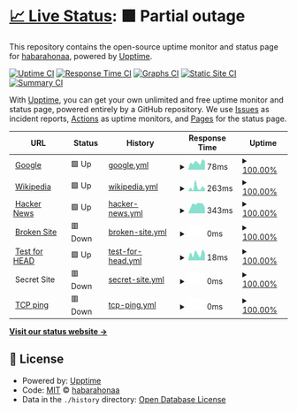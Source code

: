 # [📈 Live Status](https://habarahonaa.github.io/alex-monitoring): <!--live status--> **🟧 Partial outage**

This repository contains the open-source uptime monitor and status page for [habarahonaa](https://habarahonaa.github.io/alex-monitoring), powered by [Upptime](https://github.com/upptime/upptime).

[![Uptime CI](https://github.com/habarahonaa/alex-monitoring/workflows/Uptime%20CI/badge.svg)](https://github.com/upptime/upptime/actions?query=workflow%3A%22Uptime+CI%22)
[![Response Time CI](https://github.com/habarahonaa/alex-monitoring/workflows/Response%20Time%20CI/badge.svg)](https://github.com/upptime/upptime/actions?query=workflow%3A%22Response+Time+CI%22)
[![Graphs CI](https://github.com/habarahonaa/alex-monitoring/workflows/Graphs%20CI/badge.svg)](https://github.com/upptime/upptime/actions?query=workflow%3A%22Graphs+CI%22)
[![Static Site CI](https://github.com/habarahonaa/alex-monitoring/workflows/Static%20Site%20CI/badge.svg)](https://github.com/upptime/upptime/actions?query=workflow%3A%22Static+Site+CI%22)
[![Summary CI](https://github.com/habarahonaa/alex-monitoring/workflows/Summary%20CI/badge.svg)](https://github.com/upptime/upptime/actions?query=workflow%3A%22Summary+CI%22)

With [Upptime](https://upptime.js.org), you can get your own unlimited and free uptime monitor and status page, powered entirely by a GitHub repository. We use [Issues](https://github.com/habarahonaa/alex-monitoring/issues) as incident reports, [Actions](https://github.com/habarahonaa/alex-monitoring/actions) as uptime monitors, and [Pages](https://habarahonaa.github.io/alex-monitoring) for the status page.

<!--start: status pages-->
<!-- This summary is generated by Upptime (https://github.com/upptime/upptime) -->
<!-- Do not edit this manually, your changes will be overwritten -->
<!-- prettier-ignore -->
| URL | Status | History | Response Time | Uptime |
| --- | ------ | ------- | ------------- | ------ |
| <img alt="" src="https://favicons.githubusercontent.com/www.google.com" height="13"> [Google](https://www.google.com) | 🟩 Up | [google.yml](https://github.com/habarahonaa/alex-monitoring/commits/HEAD/history/google.yml) | <details><summary><img alt="Response time graph" src="./graphs/google/response-time-week.png" height="20"> 78ms</summary><br><a href="https://habarahonaa.github.io/alex-monitoring/history/google"><img alt="Response time 77" src="https://img.shields.io/endpoint?url=https%3A%2F%2Fraw.githubusercontent.com%2Fhabarahonaa%2Falex-monitoring%2FHEAD%2Fapi%2Fgoogle%2Fresponse-time.json"></a><br><a href="https://habarahonaa.github.io/alex-monitoring/history/google"><img alt="24-hour response time 91" src="https://img.shields.io/endpoint?url=https%3A%2F%2Fraw.githubusercontent.com%2Fhabarahonaa%2Falex-monitoring%2FHEAD%2Fapi%2Fgoogle%2Fresponse-time-day.json"></a><br><a href="https://habarahonaa.github.io/alex-monitoring/history/google"><img alt="7-day response time 78" src="https://img.shields.io/endpoint?url=https%3A%2F%2Fraw.githubusercontent.com%2Fhabarahonaa%2Falex-monitoring%2FHEAD%2Fapi%2Fgoogle%2Fresponse-time-week.json"></a><br><a href="https://habarahonaa.github.io/alex-monitoring/history/google"><img alt="30-day response time 77" src="https://img.shields.io/endpoint?url=https%3A%2F%2Fraw.githubusercontent.com%2Fhabarahonaa%2Falex-monitoring%2FHEAD%2Fapi%2Fgoogle%2Fresponse-time-month.json"></a><br><a href="https://habarahonaa.github.io/alex-monitoring/history/google"><img alt="1-year response time 77" src="https://img.shields.io/endpoint?url=https%3A%2F%2Fraw.githubusercontent.com%2Fhabarahonaa%2Falex-monitoring%2FHEAD%2Fapi%2Fgoogle%2Fresponse-time-year.json"></a></details> | <details><summary><a href="https://habarahonaa.github.io/alex-monitoring/history/google">100.00%</a></summary><a href="https://habarahonaa.github.io/alex-monitoring/history/google"><img alt="All-time uptime 100.00%" src="https://img.shields.io/endpoint?url=https%3A%2F%2Fraw.githubusercontent.com%2Fhabarahonaa%2Falex-monitoring%2FHEAD%2Fapi%2Fgoogle%2Fuptime.json"></a><br><a href="https://habarahonaa.github.io/alex-monitoring/history/google"><img alt="24-hour uptime 100.00%" src="https://img.shields.io/endpoint?url=https%3A%2F%2Fraw.githubusercontent.com%2Fhabarahonaa%2Falex-monitoring%2FHEAD%2Fapi%2Fgoogle%2Fuptime-day.json"></a><br><a href="https://habarahonaa.github.io/alex-monitoring/history/google"><img alt="7-day uptime 100.00%" src="https://img.shields.io/endpoint?url=https%3A%2F%2Fraw.githubusercontent.com%2Fhabarahonaa%2Falex-monitoring%2FHEAD%2Fapi%2Fgoogle%2Fuptime-week.json"></a><br><a href="https://habarahonaa.github.io/alex-monitoring/history/google"><img alt="30-day uptime 100.00%" src="https://img.shields.io/endpoint?url=https%3A%2F%2Fraw.githubusercontent.com%2Fhabarahonaa%2Falex-monitoring%2FHEAD%2Fapi%2Fgoogle%2Fuptime-month.json"></a><br><a href="https://habarahonaa.github.io/alex-monitoring/history/google"><img alt="1-year uptime 100.00%" src="https://img.shields.io/endpoint?url=https%3A%2F%2Fraw.githubusercontent.com%2Fhabarahonaa%2Falex-monitoring%2FHEAD%2Fapi%2Fgoogle%2Fuptime-year.json"></a></details>
| <img alt="" src="https://favicons.githubusercontent.com/en.wikipedia.org" height="13"> [Wikipedia](https://en.wikipedia.org) | 🟩 Up | [wikipedia.yml](https://github.com/habarahonaa/alex-monitoring/commits/HEAD/history/wikipedia.yml) | <details><summary><img alt="Response time graph" src="./graphs/wikipedia/response-time-week.png" height="20"> 263ms</summary><br><a href="https://habarahonaa.github.io/alex-monitoring/history/wikipedia"><img alt="Response time 170" src="https://img.shields.io/endpoint?url=https%3A%2F%2Fraw.githubusercontent.com%2Fhabarahonaa%2Falex-monitoring%2FHEAD%2Fapi%2Fwikipedia%2Fresponse-time.json"></a><br><a href="https://habarahonaa.github.io/alex-monitoring/history/wikipedia"><img alt="24-hour response time 167" src="https://img.shields.io/endpoint?url=https%3A%2F%2Fraw.githubusercontent.com%2Fhabarahonaa%2Falex-monitoring%2FHEAD%2Fapi%2Fwikipedia%2Fresponse-time-day.json"></a><br><a href="https://habarahonaa.github.io/alex-monitoring/history/wikipedia"><img alt="7-day response time 263" src="https://img.shields.io/endpoint?url=https%3A%2F%2Fraw.githubusercontent.com%2Fhabarahonaa%2Falex-monitoring%2FHEAD%2Fapi%2Fwikipedia%2Fresponse-time-week.json"></a><br><a href="https://habarahonaa.github.io/alex-monitoring/history/wikipedia"><img alt="30-day response time 170" src="https://img.shields.io/endpoint?url=https%3A%2F%2Fraw.githubusercontent.com%2Fhabarahonaa%2Falex-monitoring%2FHEAD%2Fapi%2Fwikipedia%2Fresponse-time-month.json"></a><br><a href="https://habarahonaa.github.io/alex-monitoring/history/wikipedia"><img alt="1-year response time 170" src="https://img.shields.io/endpoint?url=https%3A%2F%2Fraw.githubusercontent.com%2Fhabarahonaa%2Falex-monitoring%2FHEAD%2Fapi%2Fwikipedia%2Fresponse-time-year.json"></a></details> | <details><summary><a href="https://habarahonaa.github.io/alex-monitoring/history/wikipedia">100.00%</a></summary><a href="https://habarahonaa.github.io/alex-monitoring/history/wikipedia"><img alt="All-time uptime 100.00%" src="https://img.shields.io/endpoint?url=https%3A%2F%2Fraw.githubusercontent.com%2Fhabarahonaa%2Falex-monitoring%2FHEAD%2Fapi%2Fwikipedia%2Fuptime.json"></a><br><a href="https://habarahonaa.github.io/alex-monitoring/history/wikipedia"><img alt="24-hour uptime 100.00%" src="https://img.shields.io/endpoint?url=https%3A%2F%2Fraw.githubusercontent.com%2Fhabarahonaa%2Falex-monitoring%2FHEAD%2Fapi%2Fwikipedia%2Fuptime-day.json"></a><br><a href="https://habarahonaa.github.io/alex-monitoring/history/wikipedia"><img alt="7-day uptime 100.00%" src="https://img.shields.io/endpoint?url=https%3A%2F%2Fraw.githubusercontent.com%2Fhabarahonaa%2Falex-monitoring%2FHEAD%2Fapi%2Fwikipedia%2Fuptime-week.json"></a><br><a href="https://habarahonaa.github.io/alex-monitoring/history/wikipedia"><img alt="30-day uptime 100.00%" src="https://img.shields.io/endpoint?url=https%3A%2F%2Fraw.githubusercontent.com%2Fhabarahonaa%2Falex-monitoring%2FHEAD%2Fapi%2Fwikipedia%2Fuptime-month.json"></a><br><a href="https://habarahonaa.github.io/alex-monitoring/history/wikipedia"><img alt="1-year uptime 100.00%" src="https://img.shields.io/endpoint?url=https%3A%2F%2Fraw.githubusercontent.com%2Fhabarahonaa%2Falex-monitoring%2FHEAD%2Fapi%2Fwikipedia%2Fuptime-year.json"></a></details>
| <img alt="" src="https://favicons.githubusercontent.com/news.ycombinator.com" height="13"> [Hacker News](https://news.ycombinator.com) | 🟩 Up | [hacker-news.yml](https://github.com/habarahonaa/alex-monitoring/commits/HEAD/history/hacker-news.yml) | <details><summary><img alt="Response time graph" src="./graphs/hacker-news/response-time-week.png" height="20"> 343ms</summary><br><a href="https://habarahonaa.github.io/alex-monitoring/history/hacker-news"><img alt="Response time 424" src="https://img.shields.io/endpoint?url=https%3A%2F%2Fraw.githubusercontent.com%2Fhabarahonaa%2Falex-monitoring%2FHEAD%2Fapi%2Fhacker-news%2Fresponse-time.json"></a><br><a href="https://habarahonaa.github.io/alex-monitoring/history/hacker-news"><img alt="24-hour response time 223" src="https://img.shields.io/endpoint?url=https%3A%2F%2Fraw.githubusercontent.com%2Fhabarahonaa%2Falex-monitoring%2FHEAD%2Fapi%2Fhacker-news%2Fresponse-time-day.json"></a><br><a href="https://habarahonaa.github.io/alex-monitoring/history/hacker-news"><img alt="7-day response time 343" src="https://img.shields.io/endpoint?url=https%3A%2F%2Fraw.githubusercontent.com%2Fhabarahonaa%2Falex-monitoring%2FHEAD%2Fapi%2Fhacker-news%2Fresponse-time-week.json"></a><br><a href="https://habarahonaa.github.io/alex-monitoring/history/hacker-news"><img alt="30-day response time 424" src="https://img.shields.io/endpoint?url=https%3A%2F%2Fraw.githubusercontent.com%2Fhabarahonaa%2Falex-monitoring%2FHEAD%2Fapi%2Fhacker-news%2Fresponse-time-month.json"></a><br><a href="https://habarahonaa.github.io/alex-monitoring/history/hacker-news"><img alt="1-year response time 424" src="https://img.shields.io/endpoint?url=https%3A%2F%2Fraw.githubusercontent.com%2Fhabarahonaa%2Falex-monitoring%2FHEAD%2Fapi%2Fhacker-news%2Fresponse-time-year.json"></a></details> | <details><summary><a href="https://habarahonaa.github.io/alex-monitoring/history/hacker-news">100.00%</a></summary><a href="https://habarahonaa.github.io/alex-monitoring/history/hacker-news"><img alt="All-time uptime 100.00%" src="https://img.shields.io/endpoint?url=https%3A%2F%2Fraw.githubusercontent.com%2Fhabarahonaa%2Falex-monitoring%2FHEAD%2Fapi%2Fhacker-news%2Fuptime.json"></a><br><a href="https://habarahonaa.github.io/alex-monitoring/history/hacker-news"><img alt="24-hour uptime 100.00%" src="https://img.shields.io/endpoint?url=https%3A%2F%2Fraw.githubusercontent.com%2Fhabarahonaa%2Falex-monitoring%2FHEAD%2Fapi%2Fhacker-news%2Fuptime-day.json"></a><br><a href="https://habarahonaa.github.io/alex-monitoring/history/hacker-news"><img alt="7-day uptime 100.00%" src="https://img.shields.io/endpoint?url=https%3A%2F%2Fraw.githubusercontent.com%2Fhabarahonaa%2Falex-monitoring%2FHEAD%2Fapi%2Fhacker-news%2Fuptime-week.json"></a><br><a href="https://habarahonaa.github.io/alex-monitoring/history/hacker-news"><img alt="30-day uptime 100.00%" src="https://img.shields.io/endpoint?url=https%3A%2F%2Fraw.githubusercontent.com%2Fhabarahonaa%2Falex-monitoring%2FHEAD%2Fapi%2Fhacker-news%2Fuptime-month.json"></a><br><a href="https://habarahonaa.github.io/alex-monitoring/history/hacker-news"><img alt="1-year uptime 100.00%" src="https://img.shields.io/endpoint?url=https%3A%2F%2Fraw.githubusercontent.com%2Fhabarahonaa%2Falex-monitoring%2FHEAD%2Fapi%2Fhacker-news%2Fuptime-year.json"></a></details>
| <img alt="" src="https://favicons.githubusercontent.com/thissitedoesnotexist.com" height="13"> [Broken Site](https://thissitedoesnotexist.com) | 🟥 Down | [broken-site.yml](https://github.com/habarahonaa/alex-monitoring/commits/HEAD/history/broken-site.yml) | <details><summary><img alt="Response time graph" src="./graphs/broken-site/response-time-week.png" height="20"> 0ms</summary><br><a href="https://habarahonaa.github.io/alex-monitoring/history/broken-site"><img alt="Response time 0" src="https://img.shields.io/endpoint?url=https%3A%2F%2Fraw.githubusercontent.com%2Fhabarahonaa%2Falex-monitoring%2FHEAD%2Fapi%2Fbroken-site%2Fresponse-time.json"></a><br><a href="https://habarahonaa.github.io/alex-monitoring/history/broken-site"><img alt="24-hour response time 0" src="https://img.shields.io/endpoint?url=https%3A%2F%2Fraw.githubusercontent.com%2Fhabarahonaa%2Falex-monitoring%2FHEAD%2Fapi%2Fbroken-site%2Fresponse-time-day.json"></a><br><a href="https://habarahonaa.github.io/alex-monitoring/history/broken-site"><img alt="7-day response time 0" src="https://img.shields.io/endpoint?url=https%3A%2F%2Fraw.githubusercontent.com%2Fhabarahonaa%2Falex-monitoring%2FHEAD%2Fapi%2Fbroken-site%2Fresponse-time-week.json"></a><br><a href="https://habarahonaa.github.io/alex-monitoring/history/broken-site"><img alt="30-day response time 0" src="https://img.shields.io/endpoint?url=https%3A%2F%2Fraw.githubusercontent.com%2Fhabarahonaa%2Falex-monitoring%2FHEAD%2Fapi%2Fbroken-site%2Fresponse-time-month.json"></a><br><a href="https://habarahonaa.github.io/alex-monitoring/history/broken-site"><img alt="1-year response time 0" src="https://img.shields.io/endpoint?url=https%3A%2F%2Fraw.githubusercontent.com%2Fhabarahonaa%2Falex-monitoring%2FHEAD%2Fapi%2Fbroken-site%2Fresponse-time-year.json"></a></details> | <details><summary><a href="https://habarahonaa.github.io/alex-monitoring/history/broken-site">100.00%</a></summary><a href="https://habarahonaa.github.io/alex-monitoring/history/broken-site"><img alt="All-time uptime 100.00%" src="https://img.shields.io/endpoint?url=https%3A%2F%2Fraw.githubusercontent.com%2Fhabarahonaa%2Falex-monitoring%2FHEAD%2Fapi%2Fbroken-site%2Fuptime.json"></a><br><a href="https://habarahonaa.github.io/alex-monitoring/history/broken-site"><img alt="24-hour uptime 100.00%" src="https://img.shields.io/endpoint?url=https%3A%2F%2Fraw.githubusercontent.com%2Fhabarahonaa%2Falex-monitoring%2FHEAD%2Fapi%2Fbroken-site%2Fuptime-day.json"></a><br><a href="https://habarahonaa.github.io/alex-monitoring/history/broken-site"><img alt="7-day uptime 100.00%" src="https://img.shields.io/endpoint?url=https%3A%2F%2Fraw.githubusercontent.com%2Fhabarahonaa%2Falex-monitoring%2FHEAD%2Fapi%2Fbroken-site%2Fuptime-week.json"></a><br><a href="https://habarahonaa.github.io/alex-monitoring/history/broken-site"><img alt="30-day uptime 100.00%" src="https://img.shields.io/endpoint?url=https%3A%2F%2Fraw.githubusercontent.com%2Fhabarahonaa%2Falex-monitoring%2FHEAD%2Fapi%2Fbroken-site%2Fuptime-month.json"></a><br><a href="https://habarahonaa.github.io/alex-monitoring/history/broken-site"><img alt="1-year uptime 100.00%" src="https://img.shields.io/endpoint?url=https%3A%2F%2Fraw.githubusercontent.com%2Fhabarahonaa%2Falex-monitoring%2FHEAD%2Fapi%2Fbroken-site%2Fuptime-year.json"></a></details>
| <img alt="" src="https://favicons.githubusercontent.com/www.google.com" height="13"> [Test for HEAD](https://www.google.com) | 🟩 Up | [test-for-head.yml](https://github.com/habarahonaa/alex-monitoring/commits/HEAD/history/test-for-head.yml) | <details><summary><img alt="Response time graph" src="./graphs/test-for-head/response-time-week.png" height="20"> 18ms</summary><br><a href="https://habarahonaa.github.io/alex-monitoring/history/test-for-head"><img alt="Response time 16" src="https://img.shields.io/endpoint?url=https%3A%2F%2Fraw.githubusercontent.com%2Fhabarahonaa%2Falex-monitoring%2FHEAD%2Fapi%2Ftest-for-head%2Fresponse-time.json"></a><br><a href="https://habarahonaa.github.io/alex-monitoring/history/test-for-head"><img alt="24-hour response time 19" src="https://img.shields.io/endpoint?url=https%3A%2F%2Fraw.githubusercontent.com%2Fhabarahonaa%2Falex-monitoring%2FHEAD%2Fapi%2Ftest-for-head%2Fresponse-time-day.json"></a><br><a href="https://habarahonaa.github.io/alex-monitoring/history/test-for-head"><img alt="7-day response time 18" src="https://img.shields.io/endpoint?url=https%3A%2F%2Fraw.githubusercontent.com%2Fhabarahonaa%2Falex-monitoring%2FHEAD%2Fapi%2Ftest-for-head%2Fresponse-time-week.json"></a><br><a href="https://habarahonaa.github.io/alex-monitoring/history/test-for-head"><img alt="30-day response time 16" src="https://img.shields.io/endpoint?url=https%3A%2F%2Fraw.githubusercontent.com%2Fhabarahonaa%2Falex-monitoring%2FHEAD%2Fapi%2Ftest-for-head%2Fresponse-time-month.json"></a><br><a href="https://habarahonaa.github.io/alex-monitoring/history/test-for-head"><img alt="1-year response time 16" src="https://img.shields.io/endpoint?url=https%3A%2F%2Fraw.githubusercontent.com%2Fhabarahonaa%2Falex-monitoring%2FHEAD%2Fapi%2Ftest-for-head%2Fresponse-time-year.json"></a></details> | <details><summary><a href="https://habarahonaa.github.io/alex-monitoring/history/test-for-head">100.00%</a></summary><a href="https://habarahonaa.github.io/alex-monitoring/history/test-for-head"><img alt="All-time uptime 100.00%" src="https://img.shields.io/endpoint?url=https%3A%2F%2Fraw.githubusercontent.com%2Fhabarahonaa%2Falex-monitoring%2FHEAD%2Fapi%2Ftest-for-head%2Fuptime.json"></a><br><a href="https://habarahonaa.github.io/alex-monitoring/history/test-for-head"><img alt="24-hour uptime 100.00%" src="https://img.shields.io/endpoint?url=https%3A%2F%2Fraw.githubusercontent.com%2Fhabarahonaa%2Falex-monitoring%2FHEAD%2Fapi%2Ftest-for-head%2Fuptime-day.json"></a><br><a href="https://habarahonaa.github.io/alex-monitoring/history/test-for-head"><img alt="7-day uptime 100.00%" src="https://img.shields.io/endpoint?url=https%3A%2F%2Fraw.githubusercontent.com%2Fhabarahonaa%2Falex-monitoring%2FHEAD%2Fapi%2Ftest-for-head%2Fuptime-week.json"></a><br><a href="https://habarahonaa.github.io/alex-monitoring/history/test-for-head"><img alt="30-day uptime 100.00%" src="https://img.shields.io/endpoint?url=https%3A%2F%2Fraw.githubusercontent.com%2Fhabarahonaa%2Falex-monitoring%2FHEAD%2Fapi%2Ftest-for-head%2Fuptime-month.json"></a><br><a href="https://habarahonaa.github.io/alex-monitoring/history/test-for-head"><img alt="1-year uptime 100.00%" src="https://img.shields.io/endpoint?url=https%3A%2F%2Fraw.githubusercontent.com%2Fhabarahonaa%2Falex-monitoring%2FHEAD%2Fapi%2Ftest-for-head%2Fuptime-year.json"></a></details>
| <img alt="" src="https://favicons.githubusercontent.com/null" height="13"> Secret Site | 🟥 Down | [secret-site.yml](https://github.com/habarahonaa/alex-monitoring/commits/HEAD/history/secret-site.yml) | <details><summary><img alt="Response time graph" src="./graphs/secret-site/response-time-week.png" height="20"> 0ms</summary><br><a href="https://habarahonaa.github.io/alex-monitoring/history/secret-site"><img alt="Response time 0" src="https://img.shields.io/endpoint?url=https%3A%2F%2Fraw.githubusercontent.com%2Fhabarahonaa%2Falex-monitoring%2FHEAD%2Fapi%2Fsecret-site%2Fresponse-time.json"></a><br><a href="https://habarahonaa.github.io/alex-monitoring/history/secret-site"><img alt="24-hour response time 0" src="https://img.shields.io/endpoint?url=https%3A%2F%2Fraw.githubusercontent.com%2Fhabarahonaa%2Falex-monitoring%2FHEAD%2Fapi%2Fsecret-site%2Fresponse-time-day.json"></a><br><a href="https://habarahonaa.github.io/alex-monitoring/history/secret-site"><img alt="7-day response time 0" src="https://img.shields.io/endpoint?url=https%3A%2F%2Fraw.githubusercontent.com%2Fhabarahonaa%2Falex-monitoring%2FHEAD%2Fapi%2Fsecret-site%2Fresponse-time-week.json"></a><br><a href="https://habarahonaa.github.io/alex-monitoring/history/secret-site"><img alt="30-day response time 0" src="https://img.shields.io/endpoint?url=https%3A%2F%2Fraw.githubusercontent.com%2Fhabarahonaa%2Falex-monitoring%2FHEAD%2Fapi%2Fsecret-site%2Fresponse-time-month.json"></a><br><a href="https://habarahonaa.github.io/alex-monitoring/history/secret-site"><img alt="1-year response time 0" src="https://img.shields.io/endpoint?url=https%3A%2F%2Fraw.githubusercontent.com%2Fhabarahonaa%2Falex-monitoring%2FHEAD%2Fapi%2Fsecret-site%2Fresponse-time-year.json"></a></details> | <details><summary><a href="https://habarahonaa.github.io/alex-monitoring/history/secret-site">100.00%</a></summary><a href="https://habarahonaa.github.io/alex-monitoring/history/secret-site"><img alt="All-time uptime 100.00%" src="https://img.shields.io/endpoint?url=https%3A%2F%2Fraw.githubusercontent.com%2Fhabarahonaa%2Falex-monitoring%2FHEAD%2Fapi%2Fsecret-site%2Fuptime.json"></a><br><a href="https://habarahonaa.github.io/alex-monitoring/history/secret-site"><img alt="24-hour uptime 100.00%" src="https://img.shields.io/endpoint?url=https%3A%2F%2Fraw.githubusercontent.com%2Fhabarahonaa%2Falex-monitoring%2FHEAD%2Fapi%2Fsecret-site%2Fuptime-day.json"></a><br><a href="https://habarahonaa.github.io/alex-monitoring/history/secret-site"><img alt="7-day uptime 100.00%" src="https://img.shields.io/endpoint?url=https%3A%2F%2Fraw.githubusercontent.com%2Fhabarahonaa%2Falex-monitoring%2FHEAD%2Fapi%2Fsecret-site%2Fuptime-week.json"></a><br><a href="https://habarahonaa.github.io/alex-monitoring/history/secret-site"><img alt="30-day uptime 100.00%" src="https://img.shields.io/endpoint?url=https%3A%2F%2Fraw.githubusercontent.com%2Fhabarahonaa%2Falex-monitoring%2FHEAD%2Fapi%2Fsecret-site%2Fuptime-month.json"></a><br><a href="https://habarahonaa.github.io/alex-monitoring/history/secret-site"><img alt="1-year uptime 100.00%" src="https://img.shields.io/endpoint?url=https%3A%2F%2Fraw.githubusercontent.com%2Fhabarahonaa%2Falex-monitoring%2FHEAD%2Fapi%2Fsecret-site%2Fuptime-year.json"></a></details>
| <img alt="" src="https://favicons.githubusercontent.com/null" height="13"> [TCP ping](152.231.47.73) | 🟥 Down | [tcp-ping.yml](https://github.com/habarahonaa/alex-monitoring/commits/HEAD/history/tcp-ping.yml) | <details><summary><img alt="Response time graph" src="./graphs/tcp-ping/response-time-week.png" height="20"> 0ms</summary><br><a href="https://habarahonaa.github.io/alex-monitoring/history/tcp-ping"><img alt="Response time 0" src="https://img.shields.io/endpoint?url=https%3A%2F%2Fraw.githubusercontent.com%2Fhabarahonaa%2Falex-monitoring%2FHEAD%2Fapi%2Ftcp-ping%2Fresponse-time.json"></a><br><a href="https://habarahonaa.github.io/alex-monitoring/history/tcp-ping"><img alt="24-hour response time 0" src="https://img.shields.io/endpoint?url=https%3A%2F%2Fraw.githubusercontent.com%2Fhabarahonaa%2Falex-monitoring%2FHEAD%2Fapi%2Ftcp-ping%2Fresponse-time-day.json"></a><br><a href="https://habarahonaa.github.io/alex-monitoring/history/tcp-ping"><img alt="7-day response time 0" src="https://img.shields.io/endpoint?url=https%3A%2F%2Fraw.githubusercontent.com%2Fhabarahonaa%2Falex-monitoring%2FHEAD%2Fapi%2Ftcp-ping%2Fresponse-time-week.json"></a><br><a href="https://habarahonaa.github.io/alex-monitoring/history/tcp-ping"><img alt="30-day response time 0" src="https://img.shields.io/endpoint?url=https%3A%2F%2Fraw.githubusercontent.com%2Fhabarahonaa%2Falex-monitoring%2FHEAD%2Fapi%2Ftcp-ping%2Fresponse-time-month.json"></a><br><a href="https://habarahonaa.github.io/alex-monitoring/history/tcp-ping"><img alt="1-year response time 0" src="https://img.shields.io/endpoint?url=https%3A%2F%2Fraw.githubusercontent.com%2Fhabarahonaa%2Falex-monitoring%2FHEAD%2Fapi%2Ftcp-ping%2Fresponse-time-year.json"></a></details> | <details><summary><a href="https://habarahonaa.github.io/alex-monitoring/history/tcp-ping">100.00%</a></summary><a href="https://habarahonaa.github.io/alex-monitoring/history/tcp-ping"><img alt="All-time uptime 100.00%" src="https://img.shields.io/endpoint?url=https%3A%2F%2Fraw.githubusercontent.com%2Fhabarahonaa%2Falex-monitoring%2FHEAD%2Fapi%2Ftcp-ping%2Fuptime.json"></a><br><a href="https://habarahonaa.github.io/alex-monitoring/history/tcp-ping"><img alt="24-hour uptime 100.00%" src="https://img.shields.io/endpoint?url=https%3A%2F%2Fraw.githubusercontent.com%2Fhabarahonaa%2Falex-monitoring%2FHEAD%2Fapi%2Ftcp-ping%2Fuptime-day.json"></a><br><a href="https://habarahonaa.github.io/alex-monitoring/history/tcp-ping"><img alt="7-day uptime 100.00%" src="https://img.shields.io/endpoint?url=https%3A%2F%2Fraw.githubusercontent.com%2Fhabarahonaa%2Falex-monitoring%2FHEAD%2Fapi%2Ftcp-ping%2Fuptime-week.json"></a><br><a href="https://habarahonaa.github.io/alex-monitoring/history/tcp-ping"><img alt="30-day uptime 100.00%" src="https://img.shields.io/endpoint?url=https%3A%2F%2Fraw.githubusercontent.com%2Fhabarahonaa%2Falex-monitoring%2FHEAD%2Fapi%2Ftcp-ping%2Fuptime-month.json"></a><br><a href="https://habarahonaa.github.io/alex-monitoring/history/tcp-ping"><img alt="1-year uptime 100.00%" src="https://img.shields.io/endpoint?url=https%3A%2F%2Fraw.githubusercontent.com%2Fhabarahonaa%2Falex-monitoring%2FHEAD%2Fapi%2Ftcp-ping%2Fuptime-year.json"></a></details>

<!--end: status pages-->

[**Visit our status website →**](https://habarahonaa.github.io/alex-monitoring)

## 📄 License

- Powered by: [Upptime](https://github.com/upptime/upptime)
- Code: [MIT](./LICENSE) © [habarahonaa](https://habarahonaa.github.io/alex-monitoring)
- Data in the `./history` directory: [Open Database License](https://opendatacommons.org/licenses/odbl/1-0/)
